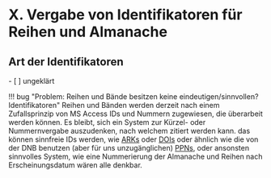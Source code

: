 # X. Vergabe von Identifikatoren für Reihen und Almanache
## Art der Identifikatoren
<div class="task-list-right"></div>
- [ ] ungeklärt

!!! bug "Problem: Reihen und Bände besitzen keine eindeutigen/sinnvollen? Identifikatoren"
    Reihen und Bänden werden derzeit nach einem Zufallsprinzip von MS Access IDs und Nummern zugewiesen, die überarbeit werden können. Es bleibt, sich ein System zur Kürzel- oder Nummernvergabe auszudenken, nach welchem zitiert werden kann. das können sinnfreie IDs werden, wie [ARKs](https://en.wikipedia.org/wiki/Archival_Resource_Key) oder [DOIs](https://en.wikipedia.org/wiki/Digital_object_identifier) oder ähnlich wie die von der DNB benutzen (aber für uns unzugänglichen) [PPNs](https://de.wikipedia.org/wiki/OCLC_PICA#Geschichte), oder ansonsten sinnvolles System, wie eine Nummerierung der Almanache und Reihen nach Erscheinungsdatum wären alle denkbar.